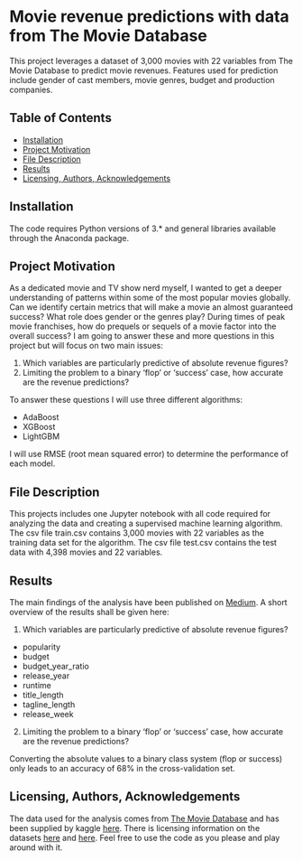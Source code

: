 # Movie revenue predictions with data from The Movie Database

This project leverages a dataset of 3,000 movies with 22 variables from The Movie Database to predict movie revenues. Features used for prediction include gender of cast members, movie genres, budget and production companies.

## Table of Contents
* [Installation](#Installation)
* [Project Motivation](#motivation)
* [File Description](#description)
* [Results](#Results)
* [Licensing, Authors, Acknowledgements](#licensing)

## Installation
The code requires Python versions of 3.* and general libraries available through the Anaconda package.

## Project Motivation <a name="motivation"></a>
As a dedicated movie and TV show nerd myself, I wanted to get a deeper understanding of patterns within some of the most popular movies globally. Can we identify certain metrics that will make a movie an almost guaranteed success? What role does gender or the genres play? During times of peak movie franchises, how do prequels or sequels of a movie factor into the overall success? I am going to answer these and more questions in this project but will focus on two main issues:

1. Which variables are particularly predictive of absolute revenue figures?
2. Limiting the problem to a binary ‘flop’ or ‘success’ case, how accurate are the revenue predictions?

To answer these questions I will use three different algorithms:
* AdaBoost
* XGBoost
* LightGBM

I will use RMSE (root mean squared error) to determine the performance of each model.

## File Description <a name="description"></a>
This projects includes one Jupyter notebook with all code required for analyzing the data and creating a supervised machine learning algorithm. The csv file train.csv contains 3,000 movies with 22 variables as the training data set for the algorithm. The csv file test.csv contains the test data with 4,398 movies and 22 variables.

## Results
The main findings of the analysis have been published on [Medium](https://medium.com/@julia.nikulski/predicting-movie-revenue-with-adaboost-xgboost-and-lightgbm-262eadee6daa). A short overview of the results shall be given here:

1. Which variables are particularly predictive of absolute revenue figures?

* popularity
* budget
* budget_year_ratio
* release_year
* runtime
* title_length
* tagline_length
* release_week

2. Limiting the problem to a binary ‘flop’ or ‘success’ case, how accurate are the revenue predictions?

Converting the absolute values to a binary class system (flop or success) only leads to an accuracy of 68% in the cross-validation set.


## Licensing, Authors, Acknowledgements <a name="licensing"></a>
The data used for the analysis comes from [The Movie Database](https://www.themoviedb.org/documentation/api) and has been supplied by kaggle [here](https://www.kaggle.com/c/tmdb-box-office-prediction). There is licensing information on the datasets [here](https://www.themoviedb.org/documentation/api/terms-of-use) and [here](https://www.kaggle.com/c/tmdb-box-office-prediction). Feel free to use the code as you please and play around with it.
